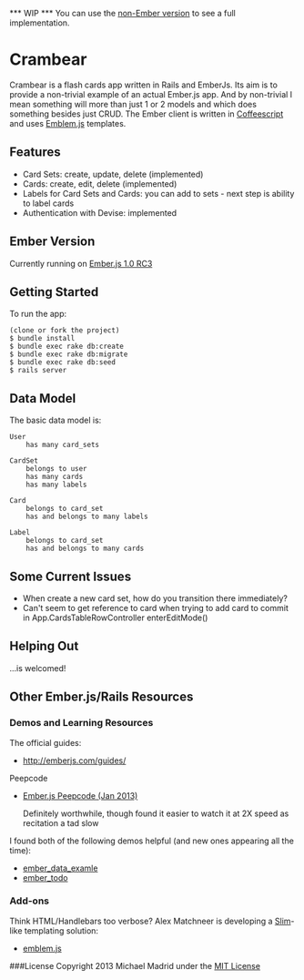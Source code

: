 *** WIP ***
You can use the [non-Ember version](http://crambear2.herokuapp.com) to see a full implementation.

Crambear
=======================

Crambear is a flash cards app written in Rails and EmberJs.  Its aim is to provide a non-trivial example of
an actual Ember.js app.  And by non-trivial I mean something will more than just 1 or 2 models and which
does something besides just CRUD.  The Ember client is written in [Coffeescript](http://coffeescript.org/) and uses 
[Emblem.js](https://github.com/machty/emblem.js) templates.


Features
--------
* Card Sets: create, update, delete (implemented)
* Cards: create, edit, delete (implemented)
* Labels for Card Sets and Cards: you can add to sets - next step is ability to label cards
* Authentication with Devise: implemented

Ember Version
-------------
Currently running on [Ember.js 1.0 RC3](http://emberjs.com/blog/2013/04/21/ember-1-0-rc3.html)


Getting Started
---------------

To run the app:

    (clone or fork the project)
    $ bundle install
    $ bundle exec rake db:create
    $ bundle exec rake db:migrate
    $ bundle exec rake db:seed
    $ rails server
    
Data Model
----------

The basic data model is:

    User
        has many card_sets

    CardSet
        belongs to user
        has many cards
        has many labels

    Card
        belongs to card_set
        has and belongs to many labels

    Label
        belongs to card_set
        has and belongs to many cards

Some Current Issues
-------------------
* When create a new card set, how do you transition there immediately?
* Can't seem to get reference to card when trying to add card to commit in App.CardsTableRowController enterEditMode()

Helping Out
-----------
...is welcomed!

Other Ember.js/Rails Resources
------------------------------

### Demos and Learning Resources

The official guides:

* http://emberjs.com/guides/

Peepcode

* [Ember.js Peepcode (Jan 2013)](https://peepcode.com/products/emberjs)

  Definitely worthwhile, though found it easier to watch it at 2X speed as recitation a tad slow
  
I found both of the following demos helpful (and new ones appearing all the time):

* [ember_data_examle](https://github.com/dgeb/ember_data_example)
* [ember_todo](https://github.com/Skalar/ember_todo)

### Add-ons

  Think HTML/Handlebars too verbose?  Alex Matchneer is developing a [Slim](http://slim-lang.com/)-like templating solution:

* [emblem.js](https://github.com/machty/emblem.js)


###License
Copyright 2013 Michael Madrid under the [MIT License](http://opensource.org/licenses/MIT)
